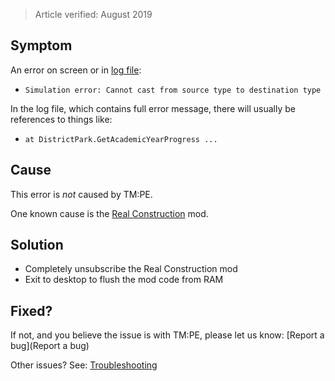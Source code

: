 > Article verified: August 2019

## Symptom

An error on screen or in [log file](./Share-your-Cities-Skylines-log-file):

* `Simulation error: Cannot cast from source type to destination type`

In the log file, which contains full error message, there will usually be references to things like:

* `at DistrictPark.GetAcademicYearProgress ...`

## Cause

This error is _not_ caused by TM:PE.

One known cause is the [Real Construction](https://steamcommunity.com/sharedfiles/filedetails/?id=1614061108) mod.

## Solution

* Completely unsubscribe the Real Construction mod
* Exit to desktop to flush the mod code from RAM

## Fixed?

If not, and you believe the issue is with TM:PE, please let us know: [Report a bug](Report a bug)

Other issues? See: [Troubleshooting](Troubleshooting)